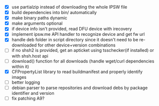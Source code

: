 - [x] use partialzip instead of downloading the whole IPSW file
- [x] build dependencies into bin/ automatically
- [x] make binary paths dynamic
- [x] make arguments optional
- [x] if device info isn't provided, read DFU device with irecovery
- [x] implement ipsw.me API handler to recognize device and get fw url
- [x] handle deb folder in script directory since it doesn't need to be re-downloaded for other device+version combinations
- [ ] if no shsh2 is provided, get an apticket using tsschecker(if installed) or with shsh.host api
- [ ] download() function for all downloads (handle wget/curl dependencies within it)
- [x] CFPropertyList library to read buildmanifest and properly identify images
- [ ] better logging
- [ ] debian parser to parse repositories and download debs by package identifier and version
- [ ] fix patching A9?
